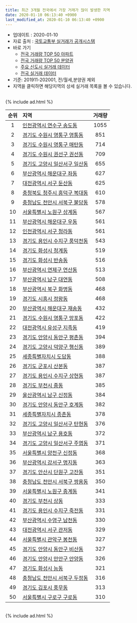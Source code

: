 ```yaml
---
title: 최근 3개월 전국에서 가장 거래가 많이 발생한 지역
date: 2020-01-10 06:13:40 +0900
last_modified_at: 2020-01-10 06:13:40 +0900
---
```


* 업데이트 : 2020-01-10
* 자료 출처 : [국토교통부 실거래가 공개시스템](http://rt.molit.go.kr)
* 바로 가기
    * [전국 거래량 TOP 50 아파트](https://inasie.github.io/apt-trade-info/최근-3개월-전국에서-가장-거래가-많이-발생한-아파트)
    * [전국 거래량 TOP 50 분양권](https://inasie.github.io/apt-trade-info/최근-3개월-전국에서-가장-거래가-많이-발생한-분양권)
    * [주요 신도시 실거래 데이터](https://inasie.github.io/apt-trade-info/주요-신도시)
    * [전국 실거래 데이터](https://inasie.github.io/apt-trade-info/전국)
* 기준: 201911-202001, 전/월세,분양권 제외
* 지역을 클릭하면 해당지역의 상세 실거래 목록을 볼 수 있습니다.

<br>
{% include ad.html %}
<br>


|순위|지역|거래량|
|:---:|:---|:---:|
|1|[인천광역시 연수구 송도동](https://inasie.github.io/apt-trade-info/인천광역시-연수구-송도동)|1055|
|2|[경기도 수원시 영통구 영통동](https://inasie.github.io/apt-trade-info/경기도-수원시-영통구-영통동)|851|
|3|[경기도 수원시 영통구 매탄동](https://inasie.github.io/apt-trade-info/경기도-수원시-영통구-매탄동)|714|
|4|[경기도 수원시 권선구 권선동](https://inasie.github.io/apt-trade-info/경기도-수원시-권선구-권선동)|709|
|5|[경기도 고양시 일산서구 일산동](https://inasie.github.io/apt-trade-info/경기도-고양시-일산서구-일산동)|655|
|6|[부산광역시 해운대구 좌동](https://inasie.github.io/apt-trade-info/부산광역시-해운대구-좌동)|627|
|7|[대전광역시 서구 둔산동](https://inasie.github.io/apt-trade-info/대전광역시-서구-둔산동)|625|
|8|[충청북도 청주시 흥덕구 복대동](https://inasie.github.io/apt-trade-info/충청북도-청주시-흥덕구-복대동)|610|
|9|[충청남도 천안시 서북구 불당동](https://inasie.github.io/apt-trade-info/충청남도-천안시-서북구-불당동)|578|
|10|[서울특별시 노원구 상계동](https://inasie.github.io/apt-trade-info/서울특별시-노원구-상계동)|567|
|11|[부산광역시 해운대구 우동](https://inasie.github.io/apt-trade-info/부산광역시-해운대구-우동)|561|
|12|[인천광역시 서구 청라동](https://inasie.github.io/apt-trade-info/인천광역시-서구-청라동)|561|
|13|[경기도 용인시 수지구 풍덕천동](https://inasie.github.io/apt-trade-info/경기도-용인시-수지구-풍덕천동)|543|
|14|[경기도 화성시 청계동](https://inasie.github.io/apt-trade-info/경기도-화성시-청계동)|519|
|15|[경기도 화성시 반송동](https://inasie.github.io/apt-trade-info/경기도-화성시-반송동)|516|
|16|[부산광역시 연제구 연산동](https://inasie.github.io/apt-trade-info/부산광역시-연제구-연산동)|513|
|17|[부산광역시 남구 대연동](https://inasie.github.io/apt-trade-info/부산광역시-남구-대연동)|508|
|18|[부산광역시 북구 화명동](https://inasie.github.io/apt-trade-info/부산광역시-북구-화명동)|468|
|19|[경기도 시흥시 정왕동](https://inasie.github.io/apt-trade-info/경기도-시흥시-정왕동)|468|
|20|[부산광역시 해운대구 재송동](https://inasie.github.io/apt-trade-info/부산광역시-해운대구-재송동)|432|
|21|[경기도 수원시 영통구 망포동](https://inasie.github.io/apt-trade-info/경기도-수원시-영통구-망포동)|422|
|22|[대전광역시 유성구 지족동](https://inasie.github.io/apt-trade-info/대전광역시-유성구-지족동)|419|
|23|[경기도 안양시 동안구 평촌동](https://inasie.github.io/apt-trade-info/경기도-안양시-동안구-평촌동)|394|
|24|[경기도 고양시 덕양구 행신동](https://inasie.github.io/apt-trade-info/경기도-고양시-덕양구-행신동)|389|
|25|[세종특별자치시 도담동](https://inasie.github.io/apt-trade-info/세종특별자치시-도담동)|388|
|26|[경기도 군포시 산본동](https://inasie.github.io/apt-trade-info/경기도-군포시-산본동)|387|
|27|[경기도 용인시 수지구 상현동](https://inasie.github.io/apt-trade-info/경기도-용인시-수지구-상현동)|387|
|28|[경기도 부천시 중동](https://inasie.github.io/apt-trade-info/경기도-부천시-중동)|385|
|29|[울산광역시 남구 신정동](https://inasie.github.io/apt-trade-info/울산광역시-남구-신정동)|384|
|30|[경기도 안양시 동안구 호계동](https://inasie.github.io/apt-trade-info/경기도-안양시-동안구-호계동)|382|
|31|[세종특별자치시 종촌동](https://inasie.github.io/apt-trade-info/세종특별자치시-종촌동)|378|
|32|[경기도 고양시 일산서구 탄현동](https://inasie.github.io/apt-trade-info/경기도-고양시-일산서구-탄현동)|376|
|33|[부산광역시 남구 용호동](https://inasie.github.io/apt-trade-info/부산광역시-남구-용호동)|372|
|34|[경기도 고양시 일산서구 주엽동](https://inasie.github.io/apt-trade-info/경기도-고양시-일산서구-주엽동)|371|
|35|[서울특별시 양천구 신정동](https://inasie.github.io/apt-trade-info/서울특별시-양천구-신정동)|368|
|36|[부산광역시 강서구 명지동](https://inasie.github.io/apt-trade-info/부산광역시-강서구-명지동)|363|
|37|[경기도 안산시 단원구 고잔동](https://inasie.github.io/apt-trade-info/경기도-안산시-단원구-고잔동)|351|
|38|[충청남도 천안시 서북구 쌍용동](https://inasie.github.io/apt-trade-info/충청남도-천안시-서북구-쌍용동)|350|
|39|[서울특별시 노원구 중계동](https://inasie.github.io/apt-trade-info/서울특별시-노원구-중계동)|341|
|40|[경기도 부천시 상동](https://inasie.github.io/apt-trade-info/경기도-부천시-상동)|333|
|41|[경기도 용인시 수지구 죽전동](https://inasie.github.io/apt-trade-info/경기도-용인시-수지구-죽전동)|331|
|42|[부산광역시 수영구 남천동](https://inasie.github.io/apt-trade-info/부산광역시-수영구-남천동)|330|
|43|[대전광역시 서구 관저동](https://inasie.github.io/apt-trade-info/대전광역시-서구-관저동)|329|
|44|[서울특별시 관악구 봉천동](https://inasie.github.io/apt-trade-info/서울특별시-관악구-봉천동)|327|
|45|[경기도 안양시 동안구 비산동](https://inasie.github.io/apt-trade-info/경기도-안양시-동안구-비산동)|327|
|46|[경기도 안양시 만안구 안양동](https://inasie.github.io/apt-trade-info/경기도-안양시-만안구-안양동)|326|
|47|[경기도 화성시 능동](https://inasie.github.io/apt-trade-info/경기도-화성시-능동)|321|
|48|[충청남도 천안시 서북구 두정동](https://inasie.github.io/apt-trade-info/충청남도-천안시-서북구-두정동)|316|
|49|[경기도 김포시 풍무동](https://inasie.github.io/apt-trade-info/경기도-김포시-풍무동)|313|
|50|[서울특별시 구로구 구로동](https://inasie.github.io/apt-trade-info/서울특별시-구로구-구로동)|310|


<br>
{% include ad.html %}
<br>

